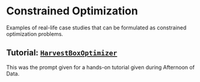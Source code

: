 # Constrained Optimization

Examples of real-life case studies that can be formulated as constrained optimization problems.

## Tutorial: [`HarvestBoxOptimizer`](https://github.com/marianneke/constrained_optimization/tree/master/HarvestBoxOptimizer)
This was the prompt given for a hands-on tutorial given during Afternoon of Data.
